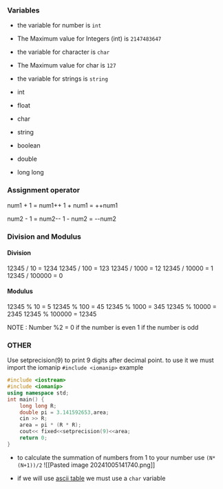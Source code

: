 ### Variables
- the variable for number is `int` 
- The Maximum value for Integers (int) is `2147483647` 


- the variable for character is `char`
- The Maximum value for char is `127`

- the variable for strings is `string`

- int
- float
- char
- string
- boolean
- double
- long long

### Assignment operator
num1 + 1 = num1++
1 + num1 = ++num1

num2 - 1 = num2--
1 - num2 = --num2

### Division and Modulus
#### Division
12345 / 10 = 1234
12345 / 100 = 123
12345  / 1000 = 12
12345 / 10000 = 1
12345 / 100000 = 0

#### Modulus
12345 % 10 = 5
12345 % 100 = 45
12345 % 1000 = 345
12345 % 10000 = 2345
12345 % 100000 = 12345

NOTE : Number %2 = 
	0 if the number is even
	1 if the number is odd





### OTHER
Use setprecision(9) to print 9 digits after decimal point.
to use it we must import the iomanip `#include <iomanip>`
example 
```c++
#include <iostream>
#include <iomanip>
using namespace std;
int main() {
	long long R;
	double pi = 3.141592653,area;
	cin >> R;
	area = pi * (R * R);
	cout<< fixed<<setprecision(9)<<area;
	return 0;
}
```

- to calculate the summation of numbers from 1 to your number use `(N*(N+1))/2`
![[Pasted image 20241005141740.png]]

- if we will use [ascii table](https://www.ascii-code.com/) we must use a `char` variable 


